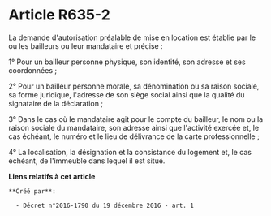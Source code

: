 # Article R635-2

La demande d'autorisation préalable de mise en location est établie par le ou les bailleurs ou leur mandataire et précise :

1° Pour un bailleur personne physique, son identité, son adresse et ses coordonnées ;

2° Pour un bailleur personne morale, sa dénomination ou sa raison sociale, sa forme juridique, l'adresse de son siège social
ainsi que la qualité du signataire de la déclaration ;

3° Dans le cas où le mandataire agit pour le compte du bailleur, le nom ou la raison sociale du mandataire, son adresse ainsi
que l'activité exercée et, le cas échéant, le numéro et le lieu de délivrance de la carte professionnelle ;

4° La localisation, la désignation et la consistance du logement et, le cas échéant, de l'immeuble dans lequel il est situé.

**Liens relatifs à cet article**

	**Créé par**:

	  - Décret n°2016-1790 du 19 décembre 2016 - art. 1

